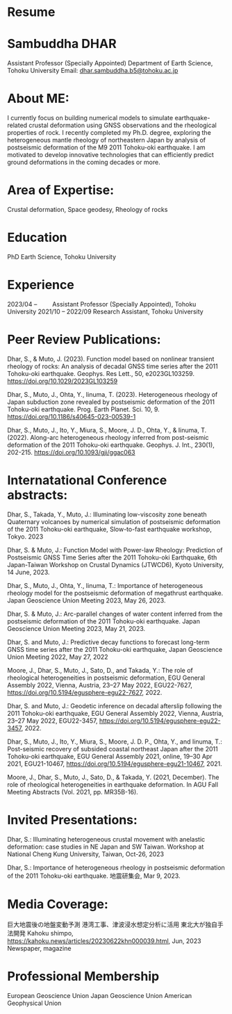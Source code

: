 # Resume

# Sambuddha DHAR
Assistant Professor (Specially Appointed)
Department of Earth Science, Tohoku University
Email: dhar.sambuddha.b5@tohoku.ac.jp

# About ME: 
I currently focus on building numerical models to simulate earthquake-related crustal deformation using GNSS observations and the rheological properties of rock. I recently completed my Ph.D. degree, exploring the heterogeneous mantle rheology of northeastern Japan by analysis of postseismic deformation of the M9 2011 Tohoku-oki earthquake. I am motivated to develop innovative technologies that can efficiently predict ground deformations in the coming decades or more.

# Area of Expertise: 
Crustal deformation, Space geodesy, Rheology of rocks


# Education
PhD Earth Science, Tohoku University


# Experience
2023/04 –          Assistant Professor (Specially Appointed), Tohoku University
2021/10 – 2022/09  Research Assistant, Tohoku University


# Peer Review Publications: 

Dhar, S., & Muto, J. (2023). Function model based on nonlinear transient rheology of rocks: An analysis of decadal GNSS time series after the 2011 Tohoku-oki earthquake. Geophys. Res Lett., 50, e2023GL103259. https://doi.org/10.1029/2023GL103259

Dhar, S., Muto, J., Ohta, Y., Iinuma, T. (2023). Heterogeneous rheology of Japan subduction zone revealed by postseismic deformation of the 2011 Tohoku-oki earthquake. Prog. Earth Planet. Sci. 10, 9. https://doi.org/10.1186/s40645-023-00539-1

Dhar, S., Muto, J., Ito, Y., Miura, S., Moore, J. D., Ohta, Y., & Iinuma, T. (2022). Along-arc heterogeneous rheology inferred from post-seismic deformation of the 2011 Tohoku-oki earthquake. Geophys. J. Int., 230(1), 202-215. https://doi.org/10.1093/gji/ggac063


# Internatational Conference abstracts: 

Dhar, S., Takada, Y., Muto, J.: Illuminating low-viscosity zone beneath Quaternary volcanoes by numerical simulation of postseismic deformation of the 2011 Tohoku-oki earthquake, Slow-to-fast earthquake workshop, Tokyo. 2023

Dhar, S. & Muto, J.: Function Model with Power-law Rheology: Prediction of Postseismic GNSS Time Series after the 2011 Tohoku-oki Earthquake, 6th Japan-Taiwan Workshop on Crustal Dynamics (JTWCD6), Kyoto University, 14 June, 2023.

Dhar, S., Muto, J., Ohta, Y., Iinuma, T.: Importance of heterogeneous rheology model for the postseismic deformation of megathrust earthquake. Japan Geoscience Union Meeting 2023, May 26, 2023.

Dhar, S. & Muto, J.: Arc-parallel changes of water content inferred from the postseismic deformation of the 2011 Tohoku-oki earthquake. Japan Geoscience Union Meeting 2023, May 21, 2023.

Dhar, S. and Muto, J.: Predictive decay functions to forecast long-term GNSS time series after the 2011 Tohoku-oki earthquake, Japan Geoscience Union Meeting 2022, May 27, 2022

Moore, J., Dhar, S., Muto, J., Sato, D., and Takada, Y.: The role of rheological heterogeneities in postseismic deformation, EGU General Assembly 2022, Vienna, Austria, 23–27 May 2022, EGU22-7627, https://doi.org/10.5194/egusphere-egu22-7627, 2022.

Dhar, S. and Muto, J.: Geodetic inference on decadal afterslip following the 2011 Tohoku-oki earthquake, EGU General Assembly 2022, Vienna, Austria, 23–27 May 2022, EGU22-3457, https://doi.org/10.5194/egusphere-egu22-3457, 2022.

Dhar, S., Muto, J., Ito, Y., Miura, S., Moore, J. D. P., Ohta, Y., and Iinuma, T.: Post-seismic recovery of subsided coastal northeast Japan after the 2011 Tohoku-oki earthquake, EGU General Assembly 2021, online, 19–30 Apr 2021, EGU21-10467, https://doi.org/10.5194/egusphere-egu21-10467, 2021.

Moore, J., Dhar, S., Muto, J., Sato, D., & Takada, Y. (2021, December). The role of rheological heterogeneities in earthquake deformation. In AGU Fall Meeting Abstracts (Vol. 2021, pp. MR35B-16).

# Invited Presentations: 

Dhar, S.: Illuminating heterogeneous crustal movement with anelastic deformation: case studies in NE Japan and SW Taiwan. Workshop at National Cheng Kung University, Taiwan, Oct-26, 2023

Dhar, S.: Importance of heterogeneous rheology in postseismic deformation of the 2011 Tohoku-oki earthquake. 地震研集会, Mar 9, 2023.

# Media Coverage: 

巨大地震後の地盤変動予測 港湾工事、津波浸水想定分析に活用 東北大が独自手法開発 
Kahoku shimpo, https://kahoku.news/articles/20230622khn000039.html, Jun, 2023 Newspaper, magazine

# Professional Membership

European Geoscience Union
Japan Geoscience Union
American Geophysical Union


